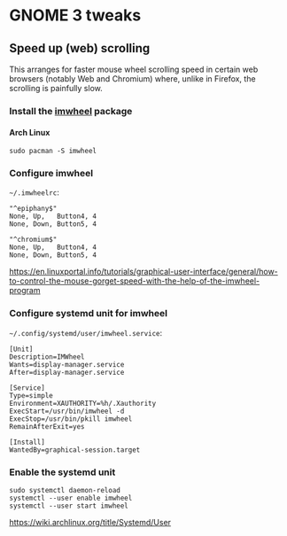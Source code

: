 # GNOME 3 tweaks

## Speed up (web) scrolling

This arranges for faster mouse wheel scrolling speed in certain web browsers (notably Web and Chromium)
where, unlike in Firefox, the scrolling is painfully slow.

### Install the [imwheel](http://imwheel.sourceforge.net/) package

#### Arch Linux

```
sudo pacman -S imwheel
```

### Configure imwheel

`~/.imwheelrc`:

```
"^epiphany$"
None, Up,   Button4, 4
None, Down, Button5, 4

"^chromium$"
None, Up,   Button4, 4
None, Down, Button5, 4
```

https://en.linuxportal.info/tutorials/graphical-user-interface/general/how-to-control-the-mouse-gorget-speed-with-the-help-of-the-imwheel-program

### Configure systemd unit for imwheel

`~/.config/systemd/user/imwheel.service`:

```
[Unit]
Description=IMWheel
Wants=display-manager.service
After=display-manager.service

[Service]
Type=simple
Environment=XAUTHORITY=%h/.Xauthority
ExecStart=/usr/bin/imwheel -d
ExecStop=/usr/bin/pkill imwheel
RemainAfterExit=yes

[Install]
WantedBy=graphical-session.target
```

### Enable the systemd unit

```
sudo systemctl daemon-reload
systemctl --user enable imwheel
systemctl --user start imwheel
```

https://wiki.archlinux.org/title/Systemd/User